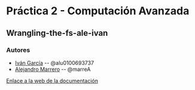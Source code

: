 # Práctica 2 - Computación Avanzada
## Wrangling-the-fs-ale-ivan

### Autores

- [Iván García](https://alu0100693737.github.io/) -- @alu0100693737
- [Alejandro Marrero](https://marreA.github.io/) -- @marreA

[Enlace a la web de la documentación](https://ull-mii-ca-1819.github.io/wrangling-the-fs-ale-ivan/)
